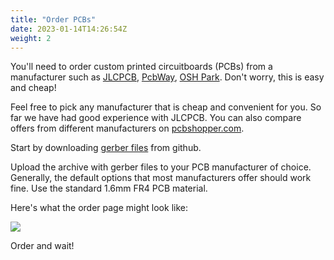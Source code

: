 ```yaml
---
title: "Order PCBs"
date: 2023-01-14T14:26:54Z
weight: 2
---
```


You'll need to order custom printed circuitboards (PCBs) from a manufacturer such as [JLCPCB](http://jlcpcb.com), [PcbWay](https://www.pcbway.com), [OSH Park](https://oshpark.com). Don't worry, this is easy and cheap!

Feel free to pick any manufacturer that is cheap and convenient for you. So far we have had good experience with JLCPCB. You can also compare offers from different manufacturers on [pcbshopper.com](http://pcbshopper.com).

Start by downloading [gerber files](https://github.com/iley/kamaji/raw/master/pcb/button_v1/gerbers.zip) from github.

Upload the archive with gerber files to your PCB manufacturer of choice. Generally, the default options that most manufacturers offer should work fine. Use the standard 1.6mm FR4 PCB material.

Here's what the order page might look like:

<img src="/images/buttons-pcb-order.png">

Order and wait!
